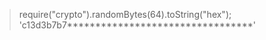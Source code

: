 > require("crypto").randomBytes(64).toString("hex");
> 'c13d3b7b7****************\*****************'
